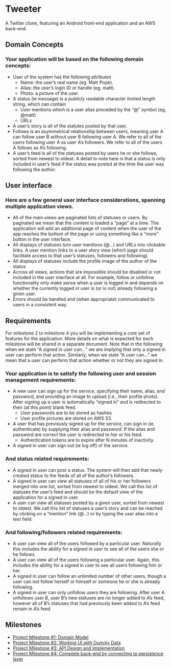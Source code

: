 # Tweeter
A Twitter clone, featuring an Android front-end application and an AWS back-end.

## Domain Concepts
### Your application will be based on the following domain concepts:
* User of the system has the following attributes
  * Name: the user’s real name (eg. Matt Pope).
  * Alias: the user’s login ID or handle (eg. matt).
  * Photo: a picture of the user.
* A status (ie message) is a publicly readable character limited length string, which can contain 
  * User mentions which is a user alias preceded by the “@” symbol (eg, @matt)
  * URLs
* A user’s story is all of the statutes posted by that user.
* Follows is an asymmetrical relationship between users, meaning user A can follow user B without user B following user A. We refer to all of the users following user A as user A’s followers. We refer to all of the users A follows as A’s following.
* A user’s feed is all of the statuses posted by users he or she follows, sorted from newest to oldest. A detail to note here is that a status is only included in user’s feed if the status was posted at the time the user was following the author. 

## User interface
### Here are a few general user interface considerations, spanning multiple application views.
* All of the main views are paginated lists of statuses or users. By paginated we mean that the content is loaded a “page” at a time. The application will add an additional page of content when the user of the app reaches the bottom of the page or using something like a “more” button in the user interface.
* All displays of statuses turn user mentions (@...) and URLs into clickable links. A user mention links to a user story view (which page should facilitate access to that user’s statuses, followers and following).
* All displays of statuses include the profile image of the author of the status
* Across all views, actions that are impossible should be disabled or not included in the user interface at all. For example, follow or unfollow functionality only make sense when a user is logged in and depends on whether the currently logged in user is (or is not) already following a given user.
* Errors should be handled and (when appropriate) communicated to users in a consistent way.

## Requirements
For milestone 2 to milestone 4 you will be implementing a core set of features for the application. More details on what is expected for each milestone will be shared in a separate document. Note that in the following when we state “A signed in user can…” we are implying that only a signed in user can perform that action. Similarly, when we state “A user can…” we mean that a user can perform that action whether or not they are signed in. 

### Your application is to satisfy the following user and session management requirements:
* A new user can sign up for the service, specifying their name, alias, and password, and providing an image to upload (i.e., their profile photo). After signing up a user is automatically “signed in” and is redirected to their (at this point) blank feed.
  * User passwords are to be stored as hashes
  * User profile pictures are stored on AWS S3.
* A user that has previously signed up for the service, can sign in (ie. authenticate) by supplying their alias and password. If the alias and password are correct the user is redirected to her or his feed.
  * Authentication tokens are to expire after N minutes of inactivity.
* A signed in user can sign out (ie log off) of the service.


### And status related requirements:
* A signed in user can post a status. The system will then add that newly created status to the feeds of all of the author’s followers.
* A signed in user can view all statuses of all of his or her followers merged into one list, sorted from newest to oldest. We call this list of statuses the user’s feed and should be the default view of the application for a signed in user.
* A user can view all statuses posted by a given user, sorted from newest to oldest. We call this list of statuses a user’s story and can be reached by clicking on a “mention” link (@…) or by typing the user alias into a text field.


### And following/followers related requirements:
* A user can view all of the users followed by a particular user. Naturally this includes the ability for a signed in user to see all of the users she or he follows.
* A user can view all of the users following a particular user. Again, this includes the ability for a signed in user to see all users following him or her.
* A signed in user can follow an unlimited number of other users, though a user can not follow herself or himself or someone he or she is already following.
* A signed in user can only unfollow users they are following. After user A unfollows user B, user B’s new statuses are no longer added to A’s feed, however all of B’s statuses that had previously been added to A’s feed remain in A’s feed.

## Milestones
* [Project Milestone #1: Domain Model](documentation/class-documentation/Project%20Milestone%20%231%20-%20Domain%20Model.md)
* [Project Milestone #2: Working UI with Dummy Data](documentation/class-documentation/Project%20Milestone%20%232%20-%20Working%20UI%20with%20Dummy%20Data.md)
* [Project Milestone #3: API Design and Implementation](documentation/class-documentation/Project%20Milestone%20%233%20-%20API%20Design%20and%20Implementation.md)
* [Project Milestone #4: Complete back-end by connecting to persistence layer](documentation/class-documentation/Project%20Milestone%20%234%20-%20Complete%20back-end%20by%20connecting%20to%20persistence%20layer.md)